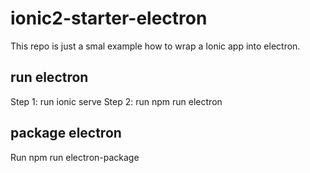 # ionic2-starter-electron
This repo is just a smal example how to wrap a Ionic app into electron.


## run electron
Step 1: run ionic serve
Step 2: run npm run electron

## package electron
Run npm run electron-package
